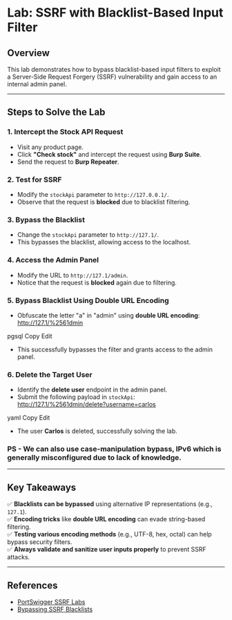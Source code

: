 # Lab: SSRF with Blacklist-Based Input Filter

## Overview
This lab demonstrates how to bypass blacklist-based input filters to exploit a Server-Side Request Forgery (SSRF) vulnerability and gain access to an internal admin panel.

---

## **Steps to Solve the Lab**

### 1. **Intercept the Stock API Request**
- Visit any product page.
- Click **"Check stock"** and intercept the request using **Burp Suite**.
- Send the request to **Burp Repeater**.

### 2. **Test for SSRF**
- Modify the `stockApi` parameter to `http://127.0.0.1/`.
- Observe that the request is **blocked** due to blacklist filtering.

### 3. **Bypass the Blacklist**
- Change the `stockApi` parameter to `http://127.1/`.
- This bypasses the blacklist, allowing access to the localhost.

### 4. **Access the Admin Panel**
- Modify the URL to `http://127.1/admin`.
- Notice that the request is **blocked** again due to filtering.

### 5. **Bypass Blacklist Using Double URL Encoding**
- Obfuscate the letter "a" in "admin" using **double URL encoding**:
http://127.1/%2561dmin

pgsql
Copy
Edit
- This successfully bypasses the filter and grants access to the admin panel.

### 6. **Delete the Target User**
- Identify the **delete user** endpoint in the admin panel.
- Submit the following payload in `stockApi`:
http://127.1/%2561dmin/delete?username=carlos

yaml
Copy
Edit
- The user **Carlos** is deleted, successfully solving the lab.

### **PS** - We can also use case-manipulation bypass, IPv6 which is generally misconfigured due to lack of knowledge.

---

## **Key Takeaways**
✅ **Blacklists can be bypassed** using alternative IP representations (e.g., `127.1`).  
✅ **Encoding tricks** like **double URL encoding** can evade string-based filtering.  
✅ **Testing various encoding methods** (e.g., UTF-8, hex, octal) can help bypass security filters.  
✅ **Always validate and sanitize user inputs properly** to prevent SSRF attacks.

---

## **References**
- [PortSwigger SSRF Labs](https://portswigger.net/web-security/ssrf)
- [Bypassing SSRF Blacklists](https://book.hacktricks.xyz/pentesting-web/ssrf-server-side-request-forgery)
